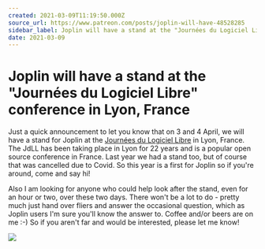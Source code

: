 ```yaml
---
created: 2021-03-09T11:19:50.000Z
source_url: https://www.patreon.com/posts/joplin-will-have-48528285
sidebar_label: Joplin will have a stand at the "Journées du Logiciel Libre" conference in Lyon, France
date: 2021-03-09
---
```


# Joplin will have a stand at the "Journées du Logiciel Libre" conference in Lyon, France

Just a quick announcement to let you know that on 3 and 4 April, we will have a stand for Joplin at the [Journées du Logiciel Libre](https://www.jdll.org/) in Lyon, France. The JdLL has been taking place in Lyon for 22 years and is a popular open source conference in France. Last year we had a stand too, but of course that was cancelled due to Covid. So this year is a first for Joplin so if you're around, come and say hi!

Also I am looking for anyone who could help look after the stand, even for an hour or two, over these two days. There won't be a lot to do - pretty much just hand over fliers and answer the occasional question, which as Joplin users I'm sure you'll know the answer to. Coffee and/or beers are on me :-) So if you aren't far and would be interested, please let me know!

![](https://raw.githubusercontent.com/laurent22/joplin/dev/Assets/WebsiteAssets/images/news/20210309-111950_0.jpg)